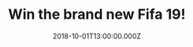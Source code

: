 ---
campaign-uuid: "c-b1629deb-b6eb-43c9-84f7-680ad93dcfc1"
type: "Competition"
category: "Gifts"
date: "2018-10-01T13:00:00.000Z"
end-date: "2018-11-01T23:59:00.000Z"
disable-form: false
is_promoted: false
has_entry_page: true
title: "Win the brand new Fifa 19!"
competition-description: "<p>We have the game everybody is talking about and we want\
  \ to give it to YOU! Yes, that’s right, we have managed to get our hands on the\
  \ brand new Fifa 19 to one of our lucky readers. But that is not all, you decide\
  \ in which platform you want the game for!</p>\r\n<p>Ready to feel a champion-caliber\
  \ experience on and off the pitch? Click below for a chance to win!</p>"
hero-header: "Win the brand new Fifa 19!"
terms-confirmation: "N/A"
banner-img: "https://assets.expresslyapp.com/asset-abcd0cc9-e2c4-4599-a3da-f1e5cba20484.jpg"
logo-left-href: "clubhttp://club.expressly.io"
logo-left-image: "https://assets.expresslyapp.com/asset-d2207bc3-a5d1-4ac2-94ff-1a351cdc35cf.jpg"
logo-left-title: "Club Expressly"
bg-image-hero: "https://assets.expresslyapp.com/asset-7c887f83-9eda-4eab-a16a-375157424c7d.jpg"
bg-image-first: "https://assets.expresslyapp.com/asset-1ad0b391-41e3-4139-a986-931f9edfb825.jpg"
section1-content: "</p>Active Touch Headline, Dynamic Tactics, Timed Finishing, Official\
  \ UEFA Elements… are some of its new features! But that is just the beginning: the\
  \ brand new Fifa  offers a gameplay innovation that allows you to control the pitch\
  \ in every moment and provides a new way to play. Do you want to experience the\
  \ dramatic finale of the story of Alex Hunter? or maybe you want to be the best\
  \ at the prestigious UEFA Champions League?</p>\r\n<p>If you can’t wait to play\
  \ the brand new Fifa 19, enter the form below for a chance to win it!</p>\r\n<p>Good\
  \ luck!</p>"
entry-title: "Win the brand new Fifa 19!"
entry-content: "Enter the draw to win the brand new Fifa 19 by completing the form\
  \ below before 23:59 on 1st of November 2018."
has-winner: false
prize-description: "The brand new Fifa 19!"
special-conditions: "Multiple entries are allowed up to one every day.\r\nThis competition\
  \ is also available on: https://aaa.nme.com/competitions/fifa-19-giveaway"
country-restrictions:
- "GB"
---